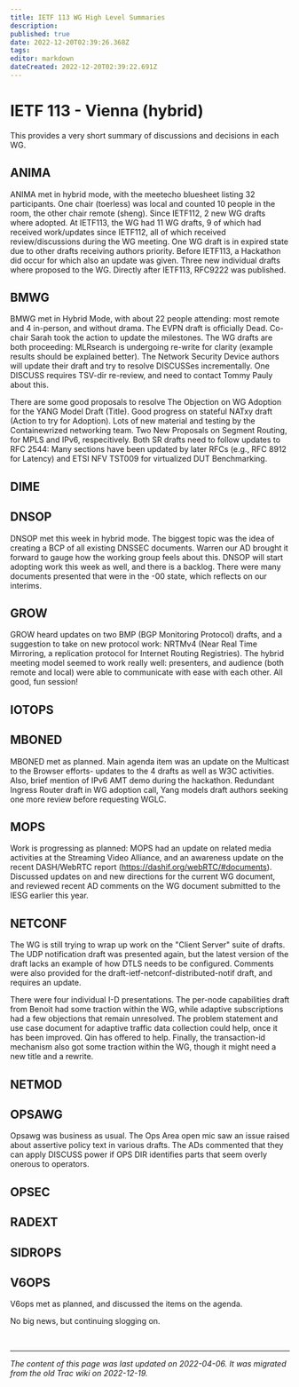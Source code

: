 ```yaml
---
title: IETF 113 WG High Level Summaries
description: 
published: true
date: 2022-12-20T02:39:26.368Z
tags: 
editor: markdown
dateCreated: 2022-12-20T02:39:22.691Z
---
```


# IETF 113 - Vienna (hybrid)

This provides a very short summary of discussions and decisions in each WG.

## ANIMA

ANIMA met in hybrid mode, with the meetecho bluesheet listing 32 participants. One chair (toerless) was local and counted 10 people in the room, the other chair remote (sheng). Since IETF112, 2 new WG drafts where adopted. At IETF113, the WG had 11 WG drafts, 9 of which had received work/updates since IETF112, all of which received review/discussions during the WG meeting. One WG draft is in expired state due to other drafts receiving authors priority. Before IETF113, a Hackathon did occur for which also an update was given. Three new individual drafts where proposed to the WG. Directly after IETF113, RFC9222 was published.

## BMWG

BMWG met in Hybrid Mode, with about 22 people attending: most remote and 4 in-person, and without drama. The EVPN draft is officially Dead. Co-chair Sarah took the action to update the milestones. The WG drafts are both proceeding: MLRsearch is undergoing re-write for clarity (example results should be explained better). The Network Security Device authors will update their draft and try to resolve DISCUSSes incrementally. One DISCUSS requires TSV-dir re-review, and need to contact Tommy Pauly about this.

There are some good proposals to resolve The Objection on WG Adoption for the YANG Model Draft (Title). Good progress on stateful NATxy draft (Action to try for Adoption). Lots of new material and testing by the Containewrized networking team. Two New Proposals on Segment Routing, for MPLS and IPv6, respecitively. Both SR drafts need to follow updates to RFC 2544: Many sections have been updated by later RFCs (e.g., RFC 8912 for Latency) and ETSI NFV TST009 for virtualized DUT Benchmarking.

## DIME

## DNSOP

DNSOP met this week in hybrid mode. The biggest topic was the idea of creating a BCP of all existing DNSSEC documents. Warren our AD brought it forward to gauge how the working group feels about this. DNSOP will start adopting work this week as well, and there is a backlog. There were many documents presented that were in the -00 state, which reflects on our interims.

## GROW

GROW heard updates on two BMP (BGP Monitoring Protocol) drafts, and a suggestion to take on new protocol work: NRTMv4 (Near Real Time Mirroring, a replication protocol for Internet Routing Registries). The hybrid meeting model seemed to work really well: presenters, and audience (both remote and local) were able to communicate with ease with each other. All good, fun session!

## IOTOPS

## MBONED

MBONED met as planned. Main agenda item was an update on the Multicast to the Browser efforts- updates to the 4 drafts as well as W3C activities. Also, brief mention of IPv6 AMT demo during the hackathon. Redundant Ingress Router draft in WG adoption call, Yang models draft authors seeking one more review before requesting WGLC.

## MOPS

Work is progressing as planned: MOPS had an update on related media activities at the Streaming Video Alliance, and an awareness update on the recent DASH/WebRTC report (​https://dashif.org/webRTC/#documents). Discussed updates on and new directions for the current WG document, and reviewed recent AD comments on the WG document submitted to the IESG earlier this year.

## NETCONF

The WG is still trying to wrap up work on the "Client Server" suite of drafts. The UDP notification draft was presented again, but the latest version of the draft lacks an example of how DTLS needs to be configured. Comments were also provided for the draft-ietf-netconf-distributed-notif draft, and requires an update.

There were four individual I-D presentations. The per-node capabilities draft from Benoit had some traction within the WG, while adaptive subscriptions had a few objections that remain unresolved. The problem statement and use case document for adaptive traffic data collection could help, once it has been improved. Qin has offered to help. Finally, the transaction-id mechanism also got some traction within the WG, though it might need a new title and a rewrite.

## NETMOD

## OPSAWG

Opsawg was business as usual. The Ops Area open mic saw an issue raised about assertive policy text in various drafts. The ADs commented that they can apply DISCUSS power if OPS DIR identifies parts that seem overly onerous to operators.

## OPSEC

## RADEXT

## SIDROPS

## V6OPS

V6ops met as planned, and discussed the items on the agenda.

No big news, but continuing slogging on.


&nbsp;
&nbsp;
&nbsp;

---

*The content of this page was last updated on 2022-04-06. It was migrated from the old Trac wiki on 2022-12-19.*